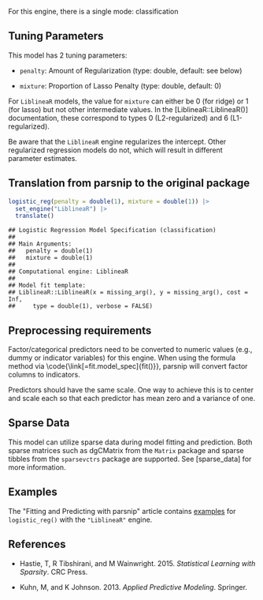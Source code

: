 


For this engine, there is a single mode: classification

## Tuning Parameters



This model has 2 tuning parameters:

- `penalty`: Amount of Regularization (type: double, default: see below)

- `mixture`: Proportion of Lasso Penalty (type: double, default: 0)

For `LiblineaR` models, the value for `mixture` can either be 0 (for ridge) or 1 (for lasso) but not other intermediate values. In the [LiblineaR::LiblineaR()] documentation, these correspond to types 0 (L2-regularized) and 6 (L1-regularized).

Be aware that the `LiblineaR` engine regularizes the intercept. Other regularized regression models do not, which will result in different parameter estimates.

## Translation from parsnip to the original package


``` r
logistic_reg(penalty = double(1), mixture = double(1)) |> 
  set_engine("LiblineaR") |> 
  translate()
```

```
## Logistic Regression Model Specification (classification)
## 
## Main Arguments:
##   penalty = double(1)
##   mixture = double(1)
## 
## Computational engine: LiblineaR 
## 
## Model fit template:
## LiblineaR::LiblineaR(x = missing_arg(), y = missing_arg(), cost = Inf, 
##     type = double(1), verbose = FALSE)
```

## Preprocessing requirements


Factor/categorical predictors need to be converted to numeric values (e.g., dummy or indicator variables) for this engine. When using the formula method via \\code{\\link[=fit.model_spec]{fit()}}, parsnip will convert factor columns to indicators.


Predictors should have the same scale. One way to achieve this is to center and 
scale each so that each predictor has mean zero and a variance of one.

## Sparse Data


This model can utilize sparse data during model fitting and prediction. Both sparse matrices such as dgCMatrix from the `Matrix` package and sparse tibbles from the `sparsevctrs` package are supported. See [sparse_data] for more information.

## Examples 

The "Fitting and Predicting with parsnip" article contains [examples](https://parsnip.tidymodels.org/articles/articles/Examples.html#logistic-reg-LiblineaR) for `logistic_reg()` with the `"LiblineaR"` engine.

## References

 - Hastie, T, R Tibshirani, and M Wainwright. 2015. _Statistical Learning with Sparsity_. CRC Press.
 
 - Kuhn, M, and K Johnson. 2013. _Applied Predictive Modeling_. Springer.

